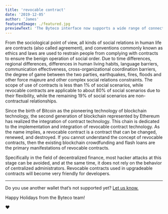 ```yaml
---
title: 'revocable contract'
date: '2019-12-05'
author: 'James'
featuredImage: ./featured.jpg
previewText: 'The Byteco interface now supports a wide range of connection types including Wallet Connect!'
---
```




From the sociological point of view, all kinds of social relations in human life are contracts (also called agreement), and conventions commonly known as ethics and laws are used to restrain people from complying with contracts to ensure the benign operation of social order. Due to time differences, regional differences, differences in human living habits, language barriers, communication effectiveness, cross-organizational coordination barriers, the degree of game between the two parties, earthquakes, fires, floods and other force majeure and other complex social relations constraints. The scope of use of contracts is less than 1% of social scenarios, while revocable contracts are applicable to about 80% of social scenarios due to their flexibility, while the remaining 19% of social scenarios are non-contractual relationships.


Since the birth of Bitcoin as the pioneering technology of blockchain technology, the second generation of blockchain represented by Ethereum has realized the integration of contract technology. This chain is dedicated to the implementation and integration of revocable contract technology. As the name implies, a revocable contract is a contract that can be changed, renewed, and destroyed. If you cannot understand the concept of revocable contracts, then the existing blockchain crowdfunding and flash loans are the primary manifestations of revocable contracts.


Specifically in the field of decentralized finance, most hacker attacks at this stage can be avoided, and at the same time, it does not rely on the behavior of centralized administrators. Revocable contracts used in upgradeable contracts will become very friendly for developers.



---

Do you use another wallet that’s not supported yet? [Let us know.](http://contact@bteco.org)

Happy Holidays from the Byteco team!

❤
